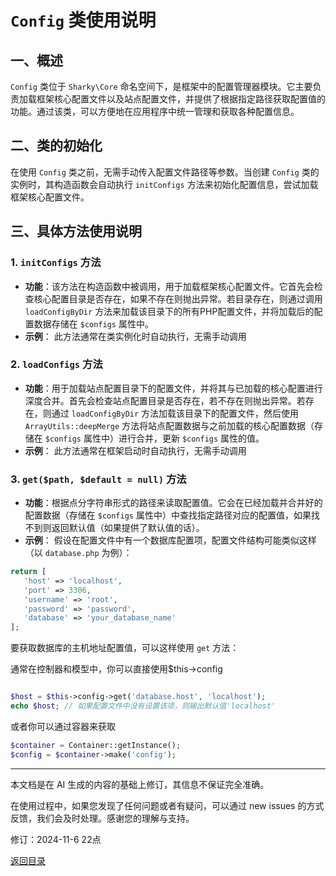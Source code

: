 # `Config` 类使用说明

## 一、概述

 `Config` 类位于 `Sharky\Core` 命名空间下，是框架中的配置管理器模块。它主要负责加载框架核心配置文件以及站点配置文件，并提供了根据指定路径获取配置值的功能。通过该类，可以方便地在应用程序中统一管理和获取各种配置信息。

## 二、类的初始化

在使用 `Config` 类之前，无需手动传入配置文件路径等参数。当创建 `Config` 类的实例时，其构造函数会自动执行 `initConfigs` 方法来初始化配置信息，尝试加载框架核心配置文件。

## 三、具体方法使用说明

### 1. `initConfigs` 方法

- **功能**：该方法在构造函数中被调用，用于加载框架核心配置文件。它首先会检查核心配置目录是否存在，如果不存在则抛出异常。若目录存在，则通过调用 `loadConfigByDir` 方法来加载该目录下的所有PHP配置文件，并将加载后的配置数据存储在 `$configs` 属性中。
- **示例**：
此方法通常在类实例化时自动执行，无需手动调用

### 2. `loadConfigs` 方法

- **功能**：用于加载站点配置目录下的配置文件，并将其与已加载的核心配置进行深度合并。首先会检查站点配置目录是否存在，若不存在则抛出异常。若存在，则通过 `loadConfigByDir` 方法加载该目录下的配置文件，然后使用 `ArrayUtils::deepMerge` 方法将站点配置数据与之前加载的核心配置数据（存储在 `$configs` 属性中）进行合并，更新 `$configs` 属性的值。
- **示例**：
此方法通常在框架启动时自动执行，无需手动调用

### 3. `get($path, $default = null)` 方法

- **功能**：根据点分字符串形式的路径来读取配置值。它会在已经加载并合并好的配置数据（存储在 `$configs` 属性中）中查找指定路径对应的配置值，如果找不到则返回默认值（如果提供了默认值的话）。
- **示例**：
假设在配置文件中有一个数据库配置项，配置文件结构可能类似这样（以 `database.php` 为例）：

 ``` php
return [
    'host' => 'localhost',
    'port' => 3306,
    'username' => 'root',
    'password' => 'password',
    'database' => 'your_database_name'
];
 ```

要获取数据库的主机地址配置值，可以这样使用 `get` 方法：

通常在控制器和模型中，你可以直接使用$this->config

 ``` php

$host = $this->config->get('database.host', 'localhost');
echo $host; // 如果配置文件中没有设置该项，则输出默认值'localhost'
 ```

或者你可以通过容器来获取

 ``` php
$container = Container::getInstance();
$config = $container->make('config');
 ```

---

本文档是在 AI 生成的内容的基础上修订，其信息不保证完全准确。

在使用过程中，如果您发现了任何问题或者有疑问，可以通过 new issues 的方式反馈，我们会及时处理。感谢您的理解与支持。

修订：2024-11-6 22点

[返回目录](/SharkyPHP.md)
